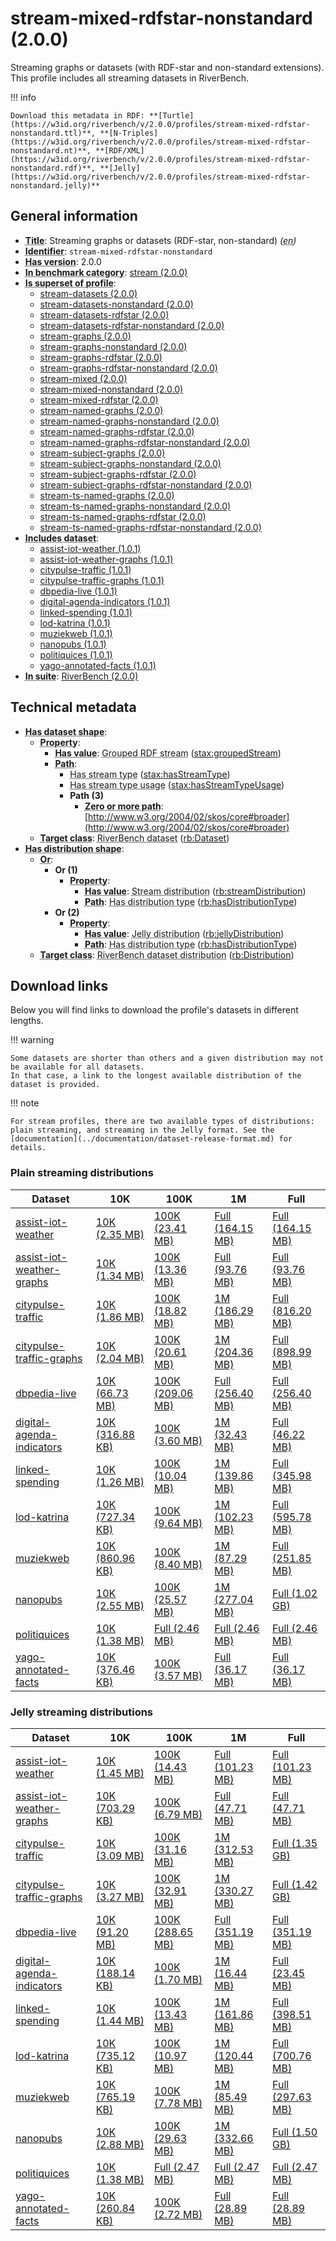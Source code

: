 # stream-mixed-rdfstar-nonstandard (2.0.0)

Streaming graphs or datasets (with RDF-star and non-standard extensions). This profile includes all streaming datasets in RiverBench.

!!! info

    Download this metadata in RDF: **[Turtle](https://w3id.org/riverbench/v/2.0.0/profiles/stream-mixed-rdfstar-nonstandard.ttl)**, **[N-Triples](https://w3id.org/riverbench/v/2.0.0/profiles/stream-mixed-rdfstar-nonstandard.nt)**, **[RDF/XML](https://w3id.org/riverbench/v/2.0.0/profiles/stream-mixed-rdfstar-nonstandard.rdf)**, **[Jelly](https://w3id.org/riverbench/v/2.0.0/profiles/stream-mixed-rdfstar-nonstandard.jelly)**



## General information

- **<abbr title="A name given to the resource.">Title</abbr>**: Streaming graphs or datasets (RDF-star, non-standard) _(<abbr title="English">en</abbr>)_
- **<abbr title="An unambiguous reference to the resource within a given context.">Identifier</abbr>**: `stream-mixed-rdfstar-nonstandard`
- **<abbr title="Version tag of an artifact">Has version</abbr>**: 2.0.0
- **<abbr title="Indicates that the subject (either a task or a profile) is in benchmark category. This property is functional (each task/profile must be in exactly one benchmark category).">In benchmark category</abbr>**: [stream (2.0.0)](https://w3id.org/riverbench/v/2.0.0/categories/stream)
- **<abbr title="Indicates that this profile contains all datasets of the other profile">Is superset of profile</abbr>**: 
    - [stream-datasets (2.0.0)](https://w3id.org/riverbench/v/2.0.0/profiles/stream-datasets)
    - [stream-datasets-nonstandard (2.0.0)](https://w3id.org/riverbench/v/2.0.0/profiles/stream-datasets-nonstandard)
    - [stream-datasets-rdfstar (2.0.0)](https://w3id.org/riverbench/v/2.0.0/profiles/stream-datasets-rdfstar)
    - [stream-datasets-rdfstar-nonstandard (2.0.0)](https://w3id.org/riverbench/v/2.0.0/profiles/stream-datasets-rdfstar-nonstandard)
    - [stream-graphs (2.0.0)](https://w3id.org/riverbench/v/2.0.0/profiles/stream-graphs)
    - [stream-graphs-nonstandard (2.0.0)](https://w3id.org/riverbench/v/2.0.0/profiles/stream-graphs-nonstandard)
    - [stream-graphs-rdfstar (2.0.0)](https://w3id.org/riverbench/v/2.0.0/profiles/stream-graphs-rdfstar)
    - [stream-graphs-rdfstar-nonstandard (2.0.0)](https://w3id.org/riverbench/v/2.0.0/profiles/stream-graphs-rdfstar-nonstandard)
    - [stream-mixed (2.0.0)](https://w3id.org/riverbench/v/2.0.0/profiles/stream-mixed)
    - [stream-mixed-nonstandard (2.0.0)](https://w3id.org/riverbench/v/2.0.0/profiles/stream-mixed-nonstandard)
    - [stream-mixed-rdfstar (2.0.0)](https://w3id.org/riverbench/v/2.0.0/profiles/stream-mixed-rdfstar)
    - [stream-named-graphs (2.0.0)](https://w3id.org/riverbench/v/2.0.0/profiles/stream-named-graphs)
    - [stream-named-graphs-nonstandard (2.0.0)](https://w3id.org/riverbench/v/2.0.0/profiles/stream-named-graphs-nonstandard)
    - [stream-named-graphs-rdfstar (2.0.0)](https://w3id.org/riverbench/v/2.0.0/profiles/stream-named-graphs-rdfstar)
    - [stream-named-graphs-rdfstar-nonstandard (2.0.0)](https://w3id.org/riverbench/v/2.0.0/profiles/stream-named-graphs-rdfstar-nonstandard)
    - [stream-subject-graphs (2.0.0)](https://w3id.org/riverbench/v/2.0.0/profiles/stream-subject-graphs)
    - [stream-subject-graphs-nonstandard (2.0.0)](https://w3id.org/riverbench/v/2.0.0/profiles/stream-subject-graphs-nonstandard)
    - [stream-subject-graphs-rdfstar (2.0.0)](https://w3id.org/riverbench/v/2.0.0/profiles/stream-subject-graphs-rdfstar)
    - [stream-subject-graphs-rdfstar-nonstandard (2.0.0)](https://w3id.org/riverbench/v/2.0.0/profiles/stream-subject-graphs-rdfstar-nonstandard)
    - [stream-ts-named-graphs (2.0.0)](https://w3id.org/riverbench/v/2.0.0/profiles/stream-ts-named-graphs)
    - [stream-ts-named-graphs-nonstandard (2.0.0)](https://w3id.org/riverbench/v/2.0.0/profiles/stream-ts-named-graphs-nonstandard)
    - [stream-ts-named-graphs-rdfstar (2.0.0)](https://w3id.org/riverbench/v/2.0.0/profiles/stream-ts-named-graphs-rdfstar)
    - [stream-ts-named-graphs-rdfstar-nonstandard (2.0.0)](https://w3id.org/riverbench/v/2.0.0/profiles/stream-ts-named-graphs-rdfstar-nonstandard)
- **<abbr title="Indicates which datasets are included in the profile">Includes dataset</abbr>**: 
    - [assist-iot-weather (1.0.1)](https://w3id.org/riverbench/datasets/assist-iot-weather/1.0.1)
    - [assist-iot-weather-graphs (1.0.1)](https://w3id.org/riverbench/datasets/assist-iot-weather-graphs/1.0.1)
    - [citypulse-traffic (1.0.1)](https://w3id.org/riverbench/datasets/citypulse-traffic/1.0.1)
    - [citypulse-traffic-graphs (1.0.1)](https://w3id.org/riverbench/datasets/citypulse-traffic-graphs/1.0.1)
    - [dbpedia-live (1.0.1)](https://w3id.org/riverbench/datasets/dbpedia-live/1.0.1)
    - [digital-agenda-indicators (1.0.1)](https://w3id.org/riverbench/datasets/digital-agenda-indicators/1.0.1)
    - [linked-spending (1.0.1)](https://w3id.org/riverbench/datasets/linked-spending/1.0.1)
    - [lod-katrina (1.0.1)](https://w3id.org/riverbench/datasets/lod-katrina/1.0.1)
    - [muziekweb (1.0.1)](https://w3id.org/riverbench/datasets/muziekweb/1.0.1)
    - [nanopubs (1.0.1)](https://w3id.org/riverbench/datasets/nanopubs/1.0.1)
    - [politiquices (1.0.1)](https://w3id.org/riverbench/datasets/politiquices/1.0.1)
    - [yago-annotated-facts (1.0.1)](https://w3id.org/riverbench/datasets/yago-annotated-facts/1.0.1)
- **<abbr title="Indicates the benchmark suite to which a dataset or profile belongs">In suite</abbr>**: [RiverBench (2.0.0)](https://w3id.org/riverbench/v/2.0.0)

## Technical metadata

- **<abbr title="Specifies the SHACL shape of distributions that are allowed in a given benchmark profile.">Has dataset shape</abbr>**: 
    - **<abbr title="Links a shape to its property shapes.">Property</abbr>**:     
        - **<abbr title="Specifies a value that must be among the value nodes.">Has value</abbr>**: <abbr title="A grouped RDF stream is an RDF stream whose elements are either RDF graphs or RDF datasets.">Grouped RDF stream</abbr> ([stax:groupedStream](https://w3id.org/stax/ontology#groupedStream))
        - **<abbr title="Specifies the property path of a property shape.">Path</abbr>**:     
            - <abbr title="For an RDF stream type usage, this property indicates which stream type is used.">Has stream type</abbr> ([stax:hasStreamType](https://w3id.org/stax/ontology#hasStreamType))
            - <abbr title="Inverse of stax:isUsageOf – indicates that the subject is related to a usage of an RDF stream type.  The subject for this property can be for example a published stream on the Web (e.g., vocals:RDFStream) or a scientific publication that discusses a usage of an RDF stream type.">Has stream type usage</abbr> ([stax:hasStreamTypeUsage](https://w3id.org/stax/ontology#hasStreamTypeUsage))
            - **Path (3)**    
                - **<abbr title="The (single) value of this property represents a path that is matched zero or more times.">Zero or more path</abbr>**: [http://www.w3.org/2004/02/skos/core#broader](http://www.w3.org/2004/02/skos/core#broader)
    - **<abbr title="Links a shape to a class, indicating that all instances of the class must conform to the shape.">Target class</abbr>**: <abbr title="A dataset in the RiverBench benchmark suite">RiverBench dataset</abbr> ([rb:Dataset](https://w3id.org/riverbench/schema/metadata#Dataset))
- **<abbr title="Specifies the SHACL shape of distributions that are allowed in a given benchmark profile.">Has distribution shape</abbr>**: 
    - **<abbr title="Specifies a list of shapes so that the value nodes must conform to at least one of the shapes.">Or</abbr>**:     
        - **Or (1)**    
            - **<abbr title="Links a shape to its property shapes.">Property</abbr>**:     
                - **<abbr title="Specifies a value that must be among the value nodes.">Has value</abbr>**: <abbr title="The dataset is distributed as a stream of RDF datasets or RDF graphs (grouped RDF stream in RDF-STaX).">Stream distribution</abbr> ([rb:streamDistribution](https://w3id.org/riverbench/schema/metadata#streamDistribution))
                - **<abbr title="Specifies the property path of a property shape.">Path</abbr>**: <abbr title="Indicates the type of RiverBench dataset distribution">Has distribution type</abbr> ([rb:hasDistributionType](https://w3id.org/riverbench/schema/metadata#hasDistributionType))
        - **Or (2)**    
            - **<abbr title="Links a shape to its property shapes.">Property</abbr>**:     
                - **<abbr title="Specifies a value that must be among the value nodes.">Has value</abbr>**: <abbr title="A streaming distribution in the Jelly binary format.">Jelly distribution</abbr> ([rb:jellyDistribution](https://w3id.org/riverbench/schema/metadata#jellyDistribution))
                - **<abbr title="Specifies the property path of a property shape.">Path</abbr>**: <abbr title="Indicates the type of RiverBench dataset distribution">Has distribution type</abbr> ([rb:hasDistributionType](https://w3id.org/riverbench/schema/metadata#hasDistributionType))
    - **<abbr title="Links a shape to a class, indicating that all instances of the class must conform to the shape.">Target class</abbr>**: <abbr title="A distribution of a dataset in the RiverBench benchmark suite.">RiverBench dataset distribution</abbr> ([rb:Distribution](https://w3id.org/riverbench/schema/metadata#Distribution))


## Download links

Below you will find links to download the profile's datasets in different lengths.

!!! warning

    Some datasets are shorter than others and a given distribution may not be available for all datasets.
    In that case, a link to the longest available distribution of the dataset is provided.

!!! note

    For stream profiles, there are two available types of distributions: plain streaming, and streaming in the Jelly format. See the [documentation](../documentation/dataset-release-format.md) for details.

### Plain streaming distributions

Dataset | 10K | 100K | 1M | Full
--- | --- | --- | --- | ---
[assist-iot-weather](https://w3id.org/riverbench/datasets/assist-iot-weather/1.0.1) | [10K (2.35 MB)](https://w3id.org/riverbench/datasets/assist-iot-weather/1.0.1/files/stream_10K.tar.gz) | [100K (23.41 MB)](https://w3id.org/riverbench/datasets/assist-iot-weather/1.0.1/files/stream_100K.tar.gz) | [Full (164.15 MB)](https://w3id.org/riverbench/datasets/assist-iot-weather/1.0.1/files/stream_full.tar.gz) | [Full (164.15 MB)](https://w3id.org/riverbench/datasets/assist-iot-weather/1.0.1/files/stream_full.tar.gz)
[assist-iot-weather-graphs](https://w3id.org/riverbench/datasets/assist-iot-weather-graphs/1.0.1) | [10K (1.34 MB)](https://w3id.org/riverbench/datasets/assist-iot-weather-graphs/1.0.1/files/stream_10K.tar.gz) | [100K (13.36 MB)](https://w3id.org/riverbench/datasets/assist-iot-weather-graphs/1.0.1/files/stream_100K.tar.gz) | [Full (93.76 MB)](https://w3id.org/riverbench/datasets/assist-iot-weather-graphs/1.0.1/files/stream_full.tar.gz) | [Full (93.76 MB)](https://w3id.org/riverbench/datasets/assist-iot-weather-graphs/1.0.1/files/stream_full.tar.gz)
[citypulse-traffic](https://w3id.org/riverbench/datasets/citypulse-traffic/1.0.1) | [10K (1.86 MB)](https://w3id.org/riverbench/datasets/citypulse-traffic/1.0.1/files/stream_10K.tar.gz) | [100K (18.82 MB)](https://w3id.org/riverbench/datasets/citypulse-traffic/1.0.1/files/stream_100K.tar.gz) | [1M (186.29 MB)](https://w3id.org/riverbench/datasets/citypulse-traffic/1.0.1/files/stream_1M.tar.gz) | [Full (816.20 MB)](https://w3id.org/riverbench/datasets/citypulse-traffic/1.0.1/files/stream_full.tar.gz)
[citypulse-traffic-graphs](https://w3id.org/riverbench/datasets/citypulse-traffic-graphs/1.0.1) | [10K (2.04 MB)](https://w3id.org/riverbench/datasets/citypulse-traffic-graphs/1.0.1/files/stream_10K.tar.gz) | [100K (20.61 MB)](https://w3id.org/riverbench/datasets/citypulse-traffic-graphs/1.0.1/files/stream_100K.tar.gz) | [1M (204.36 MB)](https://w3id.org/riverbench/datasets/citypulse-traffic-graphs/1.0.1/files/stream_1M.tar.gz) | [Full (898.99 MB)](https://w3id.org/riverbench/datasets/citypulse-traffic-graphs/1.0.1/files/stream_full.tar.gz)
[dbpedia-live](https://w3id.org/riverbench/datasets/dbpedia-live/1.0.1) | [10K (66.73 MB)](https://w3id.org/riverbench/datasets/dbpedia-live/1.0.1/files/stream_10K.tar.gz) | [100K (209.06 MB)](https://w3id.org/riverbench/datasets/dbpedia-live/1.0.1/files/stream_100K.tar.gz) | [Full (256.40 MB)](https://w3id.org/riverbench/datasets/dbpedia-live/1.0.1/files/stream_full.tar.gz) | [Full (256.40 MB)](https://w3id.org/riverbench/datasets/dbpedia-live/1.0.1/files/stream_full.tar.gz)
[digital-agenda-indicators](https://w3id.org/riverbench/datasets/digital-agenda-indicators/1.0.1) | [10K (316.88 KB)](https://w3id.org/riverbench/datasets/digital-agenda-indicators/1.0.1/files/stream_10K.tar.gz) | [100K (3.60 MB)](https://w3id.org/riverbench/datasets/digital-agenda-indicators/1.0.1/files/stream_100K.tar.gz) | [1M (32.43 MB)](https://w3id.org/riverbench/datasets/digital-agenda-indicators/1.0.1/files/stream_1M.tar.gz) | [Full (46.22 MB)](https://w3id.org/riverbench/datasets/digital-agenda-indicators/1.0.1/files/stream_full.tar.gz)
[linked-spending](https://w3id.org/riverbench/datasets/linked-spending/1.0.1) | [10K (1.26 MB)](https://w3id.org/riverbench/datasets/linked-spending/1.0.1/files/stream_10K.tar.gz) | [100K (10.04 MB)](https://w3id.org/riverbench/datasets/linked-spending/1.0.1/files/stream_100K.tar.gz) | [1M (139.86 MB)](https://w3id.org/riverbench/datasets/linked-spending/1.0.1/files/stream_1M.tar.gz) | [Full (345.98 MB)](https://w3id.org/riverbench/datasets/linked-spending/1.0.1/files/stream_full.tar.gz)
[lod-katrina](https://w3id.org/riverbench/datasets/lod-katrina/1.0.1) | [10K (727.34 KB)](https://w3id.org/riverbench/datasets/lod-katrina/1.0.1/files/stream_10K.tar.gz) | [100K (9.64 MB)](https://w3id.org/riverbench/datasets/lod-katrina/1.0.1/files/stream_100K.tar.gz) | [1M (102.23 MB)](https://w3id.org/riverbench/datasets/lod-katrina/1.0.1/files/stream_1M.tar.gz) | [Full (595.78 MB)](https://w3id.org/riverbench/datasets/lod-katrina/1.0.1/files/stream_full.tar.gz)
[muziekweb](https://w3id.org/riverbench/datasets/muziekweb/1.0.1) | [10K (860.96 KB)](https://w3id.org/riverbench/datasets/muziekweb/1.0.1/files/stream_10K.tar.gz) | [100K (8.40 MB)](https://w3id.org/riverbench/datasets/muziekweb/1.0.1/files/stream_100K.tar.gz) | [1M (87.29 MB)](https://w3id.org/riverbench/datasets/muziekweb/1.0.1/files/stream_1M.tar.gz) | [Full (251.85 MB)](https://w3id.org/riverbench/datasets/muziekweb/1.0.1/files/stream_full.tar.gz)
[nanopubs](https://w3id.org/riverbench/datasets/nanopubs/1.0.1) | [10K (2.55 MB)](https://w3id.org/riverbench/datasets/nanopubs/1.0.1/files/stream_10K.tar.gz) | [100K (25.57 MB)](https://w3id.org/riverbench/datasets/nanopubs/1.0.1/files/stream_100K.tar.gz) | [1M (277.04 MB)](https://w3id.org/riverbench/datasets/nanopubs/1.0.1/files/stream_1M.tar.gz) | [Full (1.02 GB)](https://w3id.org/riverbench/datasets/nanopubs/1.0.1/files/stream_full.tar.gz)
[politiquices](https://w3id.org/riverbench/datasets/politiquices/1.0.1) | [10K (1.38 MB)](https://w3id.org/riverbench/datasets/politiquices/1.0.1/files/stream_10K.tar.gz) | [Full (2.46 MB)](https://w3id.org/riverbench/datasets/politiquices/1.0.1/files/stream_full.tar.gz) | [Full (2.46 MB)](https://w3id.org/riverbench/datasets/politiquices/1.0.1/files/stream_full.tar.gz) | [Full (2.46 MB)](https://w3id.org/riverbench/datasets/politiquices/1.0.1/files/stream_full.tar.gz)
[yago-annotated-facts](https://w3id.org/riverbench/datasets/yago-annotated-facts/1.0.1) | [10K (376.46 KB)](https://w3id.org/riverbench/datasets/yago-annotated-facts/1.0.1/files/stream_10K.tar.gz) | [100K (3.57 MB)](https://w3id.org/riverbench/datasets/yago-annotated-facts/1.0.1/files/stream_100K.tar.gz) | [Full (36.17 MB)](https://w3id.org/riverbench/datasets/yago-annotated-facts/1.0.1/files/stream_full.tar.gz) | [Full (36.17 MB)](https://w3id.org/riverbench/datasets/yago-annotated-facts/1.0.1/files/stream_full.tar.gz)

### Jelly streaming distributions

Dataset | 10K | 100K | 1M | Full
--- | --- | --- | --- | ---
[assist-iot-weather](https://w3id.org/riverbench/datasets/assist-iot-weather/1.0.1) | [10K (1.45 MB)](https://w3id.org/riverbench/datasets/assist-iot-weather/1.0.1/files/jelly_10K.jelly.gz) | [100K (14.43 MB)](https://w3id.org/riverbench/datasets/assist-iot-weather/1.0.1/files/jelly_100K.jelly.gz) | [Full (101.23 MB)](https://w3id.org/riverbench/datasets/assist-iot-weather/1.0.1/files/jelly_full.jelly.gz) | [Full (101.23 MB)](https://w3id.org/riverbench/datasets/assist-iot-weather/1.0.1/files/jelly_full.jelly.gz)
[assist-iot-weather-graphs](https://w3id.org/riverbench/datasets/assist-iot-weather-graphs/1.0.1) | [10K (703.29 KB)](https://w3id.org/riverbench/datasets/assist-iot-weather-graphs/1.0.1/files/jelly_10K.jelly.gz) | [100K (6.79 MB)](https://w3id.org/riverbench/datasets/assist-iot-weather-graphs/1.0.1/files/jelly_100K.jelly.gz) | [Full (47.71 MB)](https://w3id.org/riverbench/datasets/assist-iot-weather-graphs/1.0.1/files/jelly_full.jelly.gz) | [Full (47.71 MB)](https://w3id.org/riverbench/datasets/assist-iot-weather-graphs/1.0.1/files/jelly_full.jelly.gz)
[citypulse-traffic](https://w3id.org/riverbench/datasets/citypulse-traffic/1.0.1) | [10K (3.09 MB)](https://w3id.org/riverbench/datasets/citypulse-traffic/1.0.1/files/jelly_10K.jelly.gz) | [100K (31.16 MB)](https://w3id.org/riverbench/datasets/citypulse-traffic/1.0.1/files/jelly_100K.jelly.gz) | [1M (312.53 MB)](https://w3id.org/riverbench/datasets/citypulse-traffic/1.0.1/files/jelly_1M.jelly.gz) | [Full (1.35 GB)](https://w3id.org/riverbench/datasets/citypulse-traffic/1.0.1/files/jelly_full.jelly.gz)
[citypulse-traffic-graphs](https://w3id.org/riverbench/datasets/citypulse-traffic-graphs/1.0.1) | [10K (3.27 MB)](https://w3id.org/riverbench/datasets/citypulse-traffic-graphs/1.0.1/files/jelly_10K.jelly.gz) | [100K (32.91 MB)](https://w3id.org/riverbench/datasets/citypulse-traffic-graphs/1.0.1/files/jelly_100K.jelly.gz) | [1M (330.27 MB)](https://w3id.org/riverbench/datasets/citypulse-traffic-graphs/1.0.1/files/jelly_1M.jelly.gz) | [Full (1.42 GB)](https://w3id.org/riverbench/datasets/citypulse-traffic-graphs/1.0.1/files/jelly_full.jelly.gz)
[dbpedia-live](https://w3id.org/riverbench/datasets/dbpedia-live/1.0.1) | [10K (91.20 MB)](https://w3id.org/riverbench/datasets/dbpedia-live/1.0.1/files/jelly_10K.jelly.gz) | [100K (288.65 MB)](https://w3id.org/riverbench/datasets/dbpedia-live/1.0.1/files/jelly_100K.jelly.gz) | [Full (351.19 MB)](https://w3id.org/riverbench/datasets/dbpedia-live/1.0.1/files/jelly_full.jelly.gz) | [Full (351.19 MB)](https://w3id.org/riverbench/datasets/dbpedia-live/1.0.1/files/jelly_full.jelly.gz)
[digital-agenda-indicators](https://w3id.org/riverbench/datasets/digital-agenda-indicators/1.0.1) | [10K (188.14 KB)](https://w3id.org/riverbench/datasets/digital-agenda-indicators/1.0.1/files/jelly_10K.jelly.gz) | [100K (1.70 MB)](https://w3id.org/riverbench/datasets/digital-agenda-indicators/1.0.1/files/jelly_100K.jelly.gz) | [1M (16.44 MB)](https://w3id.org/riverbench/datasets/digital-agenda-indicators/1.0.1/files/jelly_1M.jelly.gz) | [Full (23.45 MB)](https://w3id.org/riverbench/datasets/digital-agenda-indicators/1.0.1/files/jelly_full.jelly.gz)
[linked-spending](https://w3id.org/riverbench/datasets/linked-spending/1.0.1) | [10K (1.44 MB)](https://w3id.org/riverbench/datasets/linked-spending/1.0.1/files/jelly_10K.jelly.gz) | [100K (13.43 MB)](https://w3id.org/riverbench/datasets/linked-spending/1.0.1/files/jelly_100K.jelly.gz) | [1M (161.86 MB)](https://w3id.org/riverbench/datasets/linked-spending/1.0.1/files/jelly_1M.jelly.gz) | [Full (398.51 MB)](https://w3id.org/riverbench/datasets/linked-spending/1.0.1/files/jelly_full.jelly.gz)
[lod-katrina](https://w3id.org/riverbench/datasets/lod-katrina/1.0.1) | [10K (735.12 KB)](https://w3id.org/riverbench/datasets/lod-katrina/1.0.1/files/jelly_10K.jelly.gz) | [100K (10.97 MB)](https://w3id.org/riverbench/datasets/lod-katrina/1.0.1/files/jelly_100K.jelly.gz) | [1M (120.44 MB)](https://w3id.org/riverbench/datasets/lod-katrina/1.0.1/files/jelly_1M.jelly.gz) | [Full (700.76 MB)](https://w3id.org/riverbench/datasets/lod-katrina/1.0.1/files/jelly_full.jelly.gz)
[muziekweb](https://w3id.org/riverbench/datasets/muziekweb/1.0.1) | [10K (765.19 KB)](https://w3id.org/riverbench/datasets/muziekweb/1.0.1/files/jelly_10K.jelly.gz) | [100K (7.78 MB)](https://w3id.org/riverbench/datasets/muziekweb/1.0.1/files/jelly_100K.jelly.gz) | [1M (85.49 MB)](https://w3id.org/riverbench/datasets/muziekweb/1.0.1/files/jelly_1M.jelly.gz) | [Full (297.63 MB)](https://w3id.org/riverbench/datasets/muziekweb/1.0.1/files/jelly_full.jelly.gz)
[nanopubs](https://w3id.org/riverbench/datasets/nanopubs/1.0.1) | [10K (2.88 MB)](https://w3id.org/riverbench/datasets/nanopubs/1.0.1/files/jelly_10K.jelly.gz) | [100K (29.63 MB)](https://w3id.org/riverbench/datasets/nanopubs/1.0.1/files/jelly_100K.jelly.gz) | [1M (332.66 MB)](https://w3id.org/riverbench/datasets/nanopubs/1.0.1/files/jelly_1M.jelly.gz) | [Full (1.50 GB)](https://w3id.org/riverbench/datasets/nanopubs/1.0.1/files/jelly_full.jelly.gz)
[politiquices](https://w3id.org/riverbench/datasets/politiquices/1.0.1) | [10K (1.38 MB)](https://w3id.org/riverbench/datasets/politiquices/1.0.1/files/jelly_10K.jelly.gz) | [Full (2.47 MB)](https://w3id.org/riverbench/datasets/politiquices/1.0.1/files/jelly_full.jelly.gz) | [Full (2.47 MB)](https://w3id.org/riverbench/datasets/politiquices/1.0.1/files/jelly_full.jelly.gz) | [Full (2.47 MB)](https://w3id.org/riverbench/datasets/politiquices/1.0.1/files/jelly_full.jelly.gz)
[yago-annotated-facts](https://w3id.org/riverbench/datasets/yago-annotated-facts/1.0.1) | [10K (260.84 KB)](https://w3id.org/riverbench/datasets/yago-annotated-facts/1.0.1/files/jelly_10K.jelly.gz) | [100K (2.72 MB)](https://w3id.org/riverbench/datasets/yago-annotated-facts/1.0.1/files/jelly_100K.jelly.gz) | [Full (28.89 MB)](https://w3id.org/riverbench/datasets/yago-annotated-facts/1.0.1/files/jelly_full.jelly.gz) | [Full (28.89 MB)](https://w3id.org/riverbench/datasets/yago-annotated-facts/1.0.1/files/jelly_full.jelly.gz)